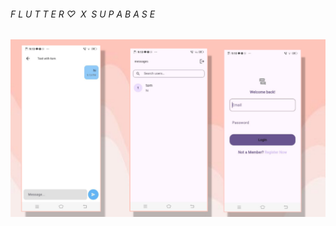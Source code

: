 <h6> F L U T T E R ♡&nbsp&nbspX&nbsp&nbspS U P A B A S E </h6>

<p align="center">
  <img src="assets/readme/readme.jpg" alt="Home" width="850"/>
</p>

